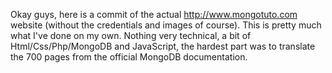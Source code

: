 Okay guys, here is a commit of the actual http://www.mongotuto.com website (without the credentials
and images of course). This is pretty much what I've done on my own. Nothing very technical,
a bit of Html/Css/Php/MongoDB and JavaScript, the hardest part was to translate the 700 pages
from the official MongoDB documentation.
